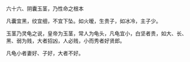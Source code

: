 六十六、阴囊玉茎，乃性命之根本

凡囊宜黑，纹宜细，不宜下坠。如火暧，生贵子，如冰冷，主子少。

玉茎乃灵龟之说，皇帝为玉茎，常人为龟头，凡龟宜小，白坚者贵，如大、长、黑、弱为贱，大者招凶，人必贱，小而秀者好贤郎。

凡龟小者妻好、子好，大者不好。

